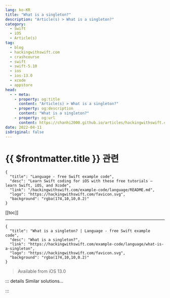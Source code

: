 ```yaml
---
lang: ko-KR
title: "What is a singleton?"
description: "Article(s) > What is a singleton?"
category:
  - Swift
  - iOS
  - Article(s)
tag: 
  - blog
  - hackingwithswift.com
  - crashcourse
  - swift
  - swift-5.10
  - ios
  - ios-13.0
  - xcode
  - appstore
head:
  - - meta:
    - property: og:title
      content: "Article(s) > What is a singleton?"
    - property: og:description
      content: "What is a singleton?"
    - property: og:url
      content: https://chanhi2000.github.io/articles/hackingwithswift.com/example-code/language/what-is-a-singleton.html
date: 2022-04-11
isOriginal: false
---
```


# {{ $frontmatter.title }} 관련

```component VPCard
{
  "title": "Language - free Swift example code",
  "desc": "Learn Swift coding for iOS with these free tutorials – learn Swift, iOS, and Xcode",
  "link": "/hackingwithswift.com/example-code/language/README.md",
  "logo": "https://hackingwithswift.com/favicon.svg",
  "background": "rgba(174,10,10,0.2)"
}
```

[[toc]]

---

```component VPCard
{
  "title": "What is a singleton? | Language - free Swift example code",
  "desc": "What is a singleton?",
  "link": "https://hackingwithswift.com/example-code/language/what-is-a-singleton",
  "logo": "https://hackingwithswift.com/favicon.svg",
  "background": "rgba(174,10,10,0.2)"
}
```

> Available from iOS 13.0

<!-- TODO: 작성 -->

<!-- 
Singletons are objects that should only ever be created once, then shared everywhere they need to be used. They are common on Apple’s platforms: `FileManager`, `UserDefaults`, `UIApplication`, and `UIAccelerometer` are all mostly used through their singleton implementations.

The basic implementation of a Swift singleton looks like this:

```swift
class Settings {
    static let shared = Settings()
    var username: String?

    private init() { }
}
```

Adding a `private` initializer is important, because it stops other parts of our code from trying to create a `Settings` class instance. However, the class creates its own instance of itself as a static variable, which means the only instance of the `Settings` class is the one it created: `Settings.shared`.

-->

::: details Similar solutions…

<!--
/example-code/language/how-to-use-compactmap-to-transform-an-array">How to use compactMap() to transform an array 
/example-code/language/how-to-specify-your-own-date-format-with-codable-and-jsonencoder">How to specify your own date format with Codable and JSONEncoder 
/example-code/language/what-is-a-protocol">What is a protocol? 
/example-code/language/what-is-the-objcmembers-attribute">What is the @objcMembers attribute? 
/example-code/language/what-is-class-inheritance">What is class inheritance?</a>
-->

:::

